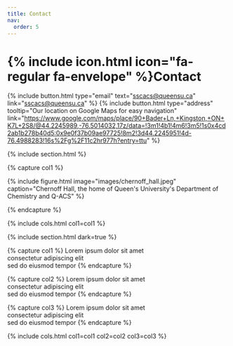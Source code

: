 ```yaml
---
title: Contact
nav:
  order: 5
---
```


# {% include icon.html icon="fa-regular fa-envelope" %}Contact

{%
  include button.html
  type="email"
  text="sscacs@queensu.ca"
  link="sscacs@queensu.ca"
%}
{%
  include button.html
  type="address"
  tooltip="Our location on Google Maps for easy navigation"
  link="https://www.google.com/maps/place/90+Bader+Ln,+Kingston,+ON+K7L+2S8/@44.2245989,-76.5014032,17z/data=!3m1!4b1!4m6!3m5!1s0x4cd2ab1b278b40d5:0x9e0f37b09ae97725!8m2!3d44.2245951!4d-76.4988283!16s%2Fg%2F11c2hr977h?entry=ttu"
%}

{% include section.html %}

{% capture col1 %}

{%
  include figure.html
  image="images/chernoff_hall.jpeg"
  caption="Chernoff Hall, the home of Queen's University's Department of Chemistry and Q-ACS"
%}

{% endcapture %}

{% include cols.html col1=col1 %}

{% include section.html dark=true %}

{% capture col1 %}
Lorem ipsum dolor sit amet  
consectetur adipiscing elit  
sed do eiusmod tempor
{% endcapture %}

{% capture col2 %}
Lorem ipsum dolor sit amet  
consectetur adipiscing elit  
sed do eiusmod tempor
{% endcapture %}

{% capture col3 %}
Lorem ipsum dolor sit amet  
consectetur adipiscing elit  
sed do eiusmod tempor
{% endcapture %}

{% include cols.html col1=col1 col2=col2 col3=col3 %}
